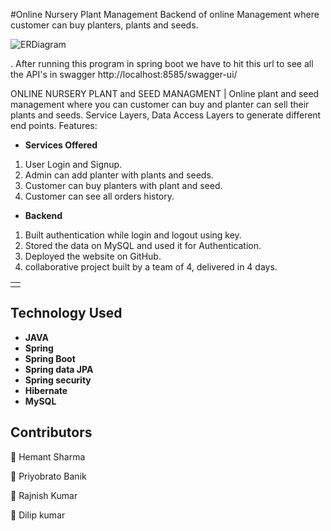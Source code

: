 
#Online Nursery Plant Management
Backend of online Management where customer can buy planters, plants and seeds.


![ERDiagram](https://github.com/hemant097/berserk-camera-3158/blob/main/ER%20diagram.png?raw=true)


. After running this program in spring boot we have to hit this url to see all the API's in swagger 
http://localhost:8585/swagger-ui/

ONLINE NURSERY PLANT and SEED MANAGMENT | Online plant and seed management where you can customer can buy and planter can sell their plants and seeds. 
Service Layers, Data Access Layers to generate different end points. Features:

- **Services Offered**
1. User Login and Signup.
2. Admin can add planter with plants and seeds.
3. Customer can buy planters with plant and seed.
4. Customer can see all orders history.

- **Backend**
1. Built authentication while login and logout using key.
2. Stored the data on MySQL and used it for Authentication.
3. Deployed the website on GitHub.
4. collaborative project built by a team of 4, delivered in 4 days.


<table>
<tr>
<td>
<!-- We were a team of 4 from the Masai Web-17 batch. We worked on creating REST API and writing business logic for an E-commerce application. Our project performs fundamental operations of an e-commerce website, where our customer's data is validated, mapped, processed with business logic & persisted in the database. -->
  </td>
</tr>

</table>

## Technology Used

- **JAVA**
- **Spring**
- **Spring Boot**
- **Spring data JPA**
- **Spring security**
- **Hibernate**
- **MySQL**


## Contributors
👤 Hemant Sharma


👤 Priyobrato Banik


👤 Rajnish Kumar


👤 Dilip kumar



